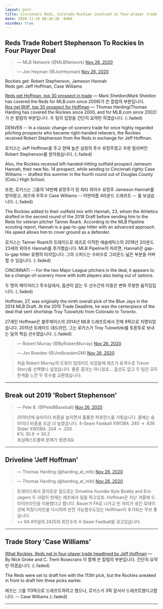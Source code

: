 ```yaml
---
layout: post
title: Cincinnati Reds, Colorado Rockies involved in four-player trade
date: 2020-11-26 08:26:28 -0400
noindex: true
---
```


## Reds Trade Robert Stephenson To Rockies In Four Player Deal

<script async src="//platform.twitter.com/widgets.js" charset="utf-8"></script>
<blockquote class="twitter-tweet" data-lang="en">
  &mdash; MLB Network (@MLBNetwork)
  <a href="https://twitter.com/MLBNetwork/status/1331737728812265474">Nov 26, 2020</a>
</blockquote>

<script async src="//platform.twitter.com/widgets.js" charset="utf-8"></script>
<blockquote class="twitter-tweet" data-lang="en">
  &mdash; Jon Heyman (@JonHeyman)
  <a href="https://twitter.com/JonHeyman/status/1331666579927560193">Nov 26, 2020</a>
</blockquote>

Rockies get: Robert Stephenson, Jameson Hannah   
Reds get: Jeff Hoffman, Case Williams

[Reds get Hoffman, top 30 prospect in trade](https://www.mlb.com/reds/news/reds-rockies-robert-stephenson-jeff-hoffman-trade) &mdash; Mark Sheldon(Mark Sheldon has covered the Reds for MLB.com since 2006)가 쓴 칼럼의 부분입니다.    
[Rox net RHP, top 30 prospect for Hoffman](https://www.mlb.com/rockies/news/robert-stephenson-jameson-hannah-traded-to-rockies) &mdash; Thomas Harding(Thomas Harding has covered the Rockies since 2000, and for MLB.com since 2002)가 쓴 칼럼의 부분입니다. 두 팀의 입장을 간단히 요약만 하겠습니다.
{:.faded}

DENVER -- In a classic change-of-scenery trade for once highly regarded pitching prospects who became right-handed relievers, the Rockies received Robert Stephenson from the Reds in exchange for Jeff Hoffman.

로키스는 Jeff Hoffman을 주고 한때 높은 실링의 투수 유망주였고 우완 릴리버인 Robert Stephenson를 받아왔습니다.
{:.faded}

Also, the Rockies received left-handed-hitting outfield prospect Jameson Hannah, their new No. 14 prospect, while sending to Cincinnati righty Case Williams -- drafted this summer in the fourth round out of Douglas County (Colo.) High School.

또한, 로키스는 그들의 14번째 유망주가 된 좌타 외야수 유망주 Jameson Hannah를 받아왔고, 레즈에 우투수 Case Williams -- 이번여름 4라운드 드래프트 -- 를 보냈습니다.
{:.faded}

The Rockies added to their outfield mix with Hannah, 23, whom the Athletics drafted in the second round of the 2018 Draft before sending him to the Reds for veteran pitcher Tanner Roark. According to the MLB Pipeline scouting report, Hannah is a gap-to-gap hitter with an advanced approach. His speed allows him to cover ground as a defender.

로키스는 Tanner Roark의 트레이드로 레즈로 이적한 애슬레틱스의 2018년 2라운드 23세의 외야수 Hannah를 추가했습니다. MLB Pipeline의 따르면, Hannah은 gap-to-gap hitter 유형의 타자입니다. 그의 스피드는 수비수로 그라운드 넓은 부분을 커버할 수 있습니다.
{:.faded}

CINCINNATI -- For the two Major League pitchers in the deal, it appears to be a change-of-scenery move with both players also being out of options.

두 명의 메이저리그 투수딜에서, 옵션이 없는 두 선수간의 이동은 변화 무쌍한 움직임입니다.
{:.faded}

Hoffman, 27, was originally the ninth overall pick of the Blue Jays in the 2014 MLB Draft. At the 2015 Trade Deadline, he was the centerpiece of the deal that sent shortstop Troy Tulowitzki from Colorado to Toronto.

27세인 Hoffman은 블루제이스의 2014년 MLB 드래프트에서 전체 9픽으로 지명되었습니다. 2015년 트레이드 데드라인, 그는 로키스가 Troy Tulowitzki를 토론토로 보내는 딜의 핵심 선수였습니다.
{:.faded}

<script async src="//platform.twitter.com/widgets.js" charset="utf-8"></script>
<blockquote class="twitter-tweet" data-lang="en">
  &mdash; Robert Murray (@ByRobertMurray)
  <a href="https://twitter.com/ByRobertMurray/status/1331660647646572547">Nov 26, 2020</a>
</blockquote>

<script async src="//platform.twitter.com/widgets.js" charset="utf-8"></script>
<blockquote class="twitter-tweet" data-lang="en">
  &mdash; Jim Bowden (@JimBowdenGM)
  <a href="https://twitter.com/JimBowdenGM/status/1331666380471603200">Nov 26, 2020</a>
</blockquote>

> 처음 Robert Murray의 트윗이 업데이트 되었을때 레즈가 유격수로 Trevor Story를 선택했나 싶었습니다. 물론 결과는 아니었죠... 옵션도 없고 두 팀은 모두 한계를 느낀 두 투수를 교환했습니다.

---

## Break out 2019 'Robert Stephenson'

<script async src="//platform.twitter.com/widgets.js" charset="utf-8"></script>
<blockquote class="twitter-tweet" data-lang="en">
  &mdash; Pete B. (@PeteBBaseball)
  <a href="https://twitter.com/PeteBBaseball/status/1331674794430001155">Nov 26, 2020</a>
</blockquote>

> 2019년에 슬라이더 비중을 높이면서 훌륭한 퍼포먼스를 거뒀습니다. 올해는 슬라이더 비중을 조금 더 높였습니다.
4-Seam Fastball XWOBA .340 -> .636   
Slider XWOBA .204 -> .200   
K% 30.9 -> 30.2    
포심패스트볼에 문제가 생겼네요

---

## Driveline 'Jeff Hoffman'

<script async src="//platform.twitter.com/widgets.js" charset="utf-8"></script>
<blockquote class="twitter-tweet" data-lang="en">
  &mdash; Thomas Harding (@harding_at_mlb)
  <a href="https://twitter.com/harding_at_mlb/status/1331696940921229312">Nov 26, 2020</a>
</blockquote>

<script async src="//platform.twitter.com/widgets.js" charset="utf-8"></script>
<blockquote class="twitter-tweet" data-lang="en">
  &mdash; Thomas Harding (@harding_at_mlb)
  <a href="https://twitter.com/harding_at_mlb/status/1331697759544438784">Nov 26, 2020</a>
</blockquote>

> 트레이드에서 흥미로운 점으로는 Driveline founder Kyle Boddy and Eric Jagers 두 사람이 현재는 레즈에서 일을 하고있죠. Hoffman은 지난 겨울에 드라이브라인을 이용했다고 합니다. Bauer가 FA로 나가고 빈 자리가 생긴 로테이션에 피칭디자인을 다시하여 반전 가능할수도있는 Hoffman이 추가되는 무브 좋습니다.    
++ 94.4마일의 2425의 회전수의 4-Seam Fastball을 갖고있습니다.

---

## Trade Story 'Case Williams'

[What Rockies, Reds net in four-player trade headlined by Jeff Hoffman](https://theathletic.com/2222136/2020/11/25/jeff-hoffman-rockies-reds-trade-robert-stephenson/) &mdash; By Nick Groke and C. Trent Rosecrans
이 함께 쓴 칼럼의 부분입니다. 간단히 요약만 하겠습니다.
{:.faded}   

The Reds were set to draft him with the 113th pick, but the Rockies sneaked in front to draft him three picks earlier.

레즈는 그를 113픽으로 드래프트하려고 했으나, 로키스가 3픽 앞서서 드래프트했다고합니다. -- Case Williams
{:.faded}

---
